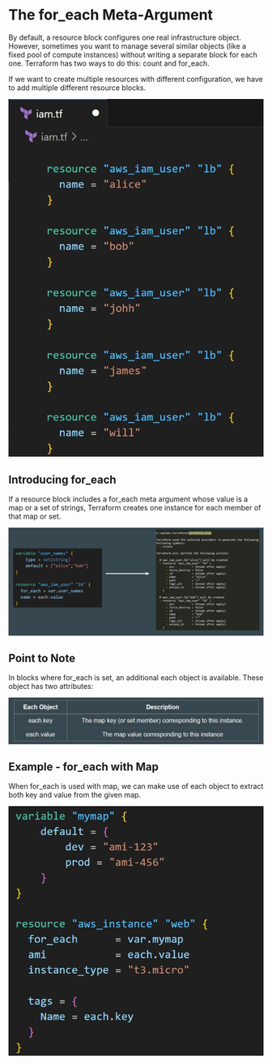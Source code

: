# The for_each Meta-Argument

By default, a resource block configures one real infrastructure object.
However, sometimes you want to manage several similar objects (like a fixed
pool of compute instances) without writing a separate block for each one.
Terraform has two ways to do this: count and for_each.

If we want to create multiple resources with different configuration, we have to
add multiple different resource blocks.

![MY Image](images/image1.png)

## Introducing for_each

If a resource block includes a for_each meta argument whose value is a map or
a set of strings, Terraform creates one instance for each member of that map or
set.

![MY Image](images/image2.png)

## Point to Note

In blocks where for_each is set, an additional each object is available.
These object has two attributes:

![MY Image](images/image3.png)

## Example - for_each with Map

When for_each is used with map, we can make use of each object to extract
both key and value from the given map.

![MY Image](images/image4.png)